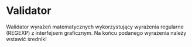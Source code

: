 # Validator

Walidator wyrażeń matematycznych wykorzystujący wyrażenia regularne (REGEXP) z interfejsem graficznym. Na końcu podanego wyrażenia należy wstawić średnik!
